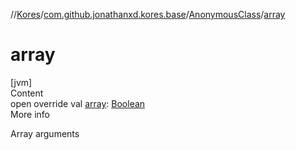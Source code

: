 //[Kores](../../index.md)/[com.github.jonathanxd.kores.base](../index.md)/[AnonymousClass](index.md)/[array](array.md)



# array  
[jvm]  
Content  
open override val [array](array.md): [Boolean](https://kotlinlang.org/api/latest/jvm/stdlib/kotlin/-boolean/index.html)  
More info  


Array arguments

  



